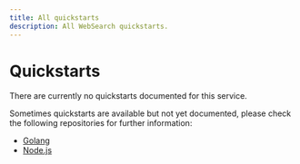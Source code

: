 ```yaml
---
title: All quickstarts
description: All WebSearch quickstarts.
---
```


# Quickstarts
There are currently no quickstarts documented for this service.

Sometimes quickstarts are available but not yet documented, please check the following repositories for further information:

- [Golang](https://github.com/animeapis/golang-samples)
- [Node.js](https://github.com/animeapis/nodejs-samples)
